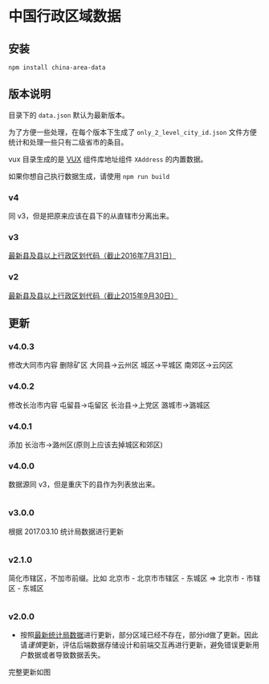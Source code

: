 # 中国行政区域数据

## 安装

```
npm install china-area-data
```

## 版本说明

目录下的 `data.json` 默认为最新版本。

为了方便一些处理，在每个版本下生成了 `only_2_level_city_id.json` 文件方便统计和处理一些只有二级省市的条目。

vux 目录生成的是 [VUX](https://vux.li) 组件库地址组件 `XAddress` 的内置数据。

如果你想自己执行数据生成，请使用 `npm run build`

### v4

同 v3，但是把原来应该在县下的从直辖市分离出来。

### v3

[最新县及县以上行政区划代码（截止2016年7月31日）](http://www.stats.gov.cn/tjsj/tjbz/xzqhdm/201703/t20170310_1471429.html)

### v2

[最新县及县以上行政区划代码（截止2015年9月30日）](http://www.stats.gov.cn/tjsj/tjbz/xzqhdm/201608/t20160809_1386477.html)


## 更新
### v4.0.3
修改大同市内容
删除矿区
大同县->云州区
城区->平城区
南郊区->云冈区

### v4.0.2
修改长治市内容
屯留县->屯留区
长治县->上党区
潞城市->潞城区

### v4.0.1
添加 长治市->潞州区(原则上应该去掉城区和郊区)

### v4.0.0

数据源同 v3，但是重庆下的县作为列表放出来。

<p align="center">
  <img src="./v4.0.0.changes.png" alt="">
</p>

### v3.0.0

根据 2017.03.10 统计局数据进行更新

<p align="center">
  <img src="./v3.0.0.changes.png" alt="">
</p>


### v2.1.0

简化市辖区，不加市前缀。比如 北京市 - 北京市市辖区 - 东城区 => 北京市 - 市辖区 - 东城区

<p align="center">
  <img src="./v2.1.0.changes.png" alt="">
</p>

### v2.0.0

- 按照[最新统计局数据](http://www.stats.gov.cn/tjsj/tjbz/xzqhdm/201608/t20160809_1386477.html)进行更新，部分区域已经不存在，部分id做了更新。因此请*谨慎*更新，评估后端数据存储设计和前端交互再进行更新，避免错误更新用户数据或者导致数据丢失。

完整更新如图
<p align="center">
  <img src="./v2.0.0.changes.png" alt="">
</p>

